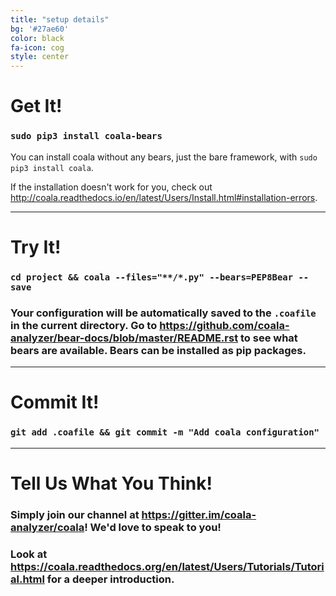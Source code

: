 ```yaml
---
title: "setup details"
bg: '#27ae60'
color: black
fa-icon: cog
style: center
---
```


# Get It!

### `sudo pip3 install coala-bears`

You can install coala without any bears, just the bare framework, with
`sudo pip3 install coala`.

If the installation doesn't work for you, check out <http://coala.readthedocs.io/en/latest/Users/Install.html#installation-errors>.

-------------------------

# Try It!

### `cd project && coala --files="**/*.py" --bears=PEP8Bear --save`

### Your configuration will be automatically saved to the `.coafile` in the current directory. Go to <https://github.com/coala-analyzer/bear-docs/blob/master/README.rst> to see what bears are available. Bears can be installed as pip packages.

-------------------------

# Commit It!

### `git add .coafile && git commit -m "Add coala configuration"`

-------------------------

# Tell Us What You Think!

### Simply join our channel at <https://gitter.im/coala-analyzer/coala>! We'd love to speak to you!

### Look at <https://coala.readthedocs.org/en/latest/Users/Tutorials/Tutorial.html> for a deeper introduction.
